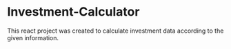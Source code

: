 # Investment-Calculator

This react project was created to calculate investment data according to the given information.


